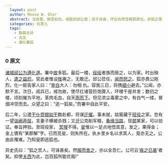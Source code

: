 ```yaml
---
  layout: post
  author: Moose W. Oler
  abstract: 当自警。嫉恶如仇，咸能如邱公是；及于自身，环左右而含糊其辞也。非狐之患，患自身也。以之观今世人，犹是也。
  categories: 玩意儿
  tags:
    - 聊斋志异
    - 古文
    - 遵化署狐
---
```


### 0 原文

[诸城邱公为遵化道](/ "诸城：县名。今属山东省。遵化：州名，清时属直隶，治所在今河北省遵化县。道，道员，别称道台。清时省以下、州府以上一级的官员，也 称观察。")。署中[故](/ "原来")多狐。最后一楼，[绥绥](/ "绥绥（suí suí）者：代指狐。《诗·卫风·有狐》：“有狐绥绥，在彼洪梁。” 绥绥，相随的样子。")者族而居之，以为家。时出殃人，[遣之益炽](/ "驱逐它就更加厉害。遣，逐。炽，烈，厉害。")。官此者惟设[牲](/ "指整个的牛、羊、豕，供祭祀之用。")祷之，无敢迁。邱公莅任，[闻而怒之](/ "此据二十四卷抄本，原无“而”字。")。狐亦畏公刚烈，化一妪告家人曰：“[幸白](/ "希望禀告。幸，希望。")大人：勿相 仇。容我三日，将携[细小](/ "犹言家小，谦词。")避去。”公闻，亦默不言。次日，阅兵已，戒勿故，使尽扛诸营巨炮骤入，环楼千座并发；数仞之楼，顷刻摧为平地，革肉毛血，自天[雨而下](/ "像雨点一样落下。")。但见浓尘毒雾之中，有白气一缕，冒烟冲空而去。众望之曰：“逃一狐矣。”而署中自此平安。

后二年，公遣[干仆赍银如干](/ "干仆：干练的仆役。如干，犹若干。")数赴都，将谋[迁擢](/ "升迁，提拔。")。事未就，姑窖藏于[班役](/ "即衙役。衙役分班，日班役。")之家。忽有一望[诣阙声屈](/ "到朝廷鸣冤叫屈。诣，至。阙，宫阙，此指朝廷。")，言妻子横被杀戮；又[讦](/ "讦（jié结）：揭发：告发。")公克削军粮，[夤缘当路](/ "夤（yín）缘当路：攀附权要。当路，犹当权，指执改者。")，现[顿](/ "暂存")某家，可以验证。奉旨押验。至班役家， [冥搜](/ "到处搜查")不得。[叟](/ "此据山东省博物馆本，原作“翁”。")惟以一足点地悟其意，发之，果得金；金上镌有“某郡解”字。已而觅叟，则失所在。执乡里乡名以求其人，竟亦无之。公由此罹难。乃知叟即逃狐也。

异史氏曰：“狐之祟人，可诛甚矣。然[服而舍之](/ "服罪之后释放它们。舍，释放。")，亦以全吾仁。公可云‘[疾之已甚](/ "痛恨它太过分。《论语·泰伯》：“人而不仁，疾之已 甚，乱也。”")’者矣。抑使[关西](/ "关西：指杨震（？—124）。震为东汉弘农华阴（今属陕西）人， 字伯起，官至太尉。因“明经博览”，时人号为“关西孔子”。《后汉书》本传载，杨震“性公廉，不受私谒。”迁东莱太守，“道经昌邑，故所举荆 州茂才王密为昌邑令，谒见，至夜怀金十斤以遗震。震曰：‘故人知君，君 不知故人，何也？’密曰：‘暮色无知者。’震曰：‘天知，神知，我知， 子知。何谓无知！’密愧而出。”邱某疾恶而行污，与杨震刚方而清廉相形， 如杀狐者为杨，则狐当无隙可乘，以资报复。")为此，岂百狐所能优哉!”
